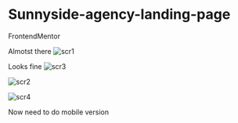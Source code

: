 # Sunnyside-agency-landing-page
FrontendMentor


Almotst there
![scr1](https://user-images.githubusercontent.com/120993792/234094137-132023cf-d9af-4656-a17c-12ff910dbdfe.png)


Looks fine
![scr3](https://user-images.githubusercontent.com/120993792/234483205-dbced312-335a-494f-9846-4cda5b745764.png)

![scr2](https://user-images.githubusercontent.com/120993792/234483209-988de043-3f10-45bd-b5f9-d6bf833fff19.png)

![scr4](https://user-images.githubusercontent.com/120993792/234483206-a6b0d711-b8f5-4897-9576-bfe3f25c4302.png)

Now need to do mobile version
